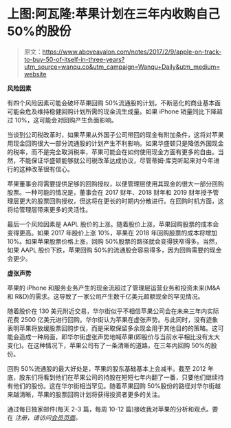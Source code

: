 # 上图:阿瓦隆:苹果计划在三年内收购自己 50%的股份

> 原文：<https://www.aboveavalon.com/notes/2017/2/9/apple-on-track-to-buy-50-of-itself-in-three-years?utm_source=wanqu.co&utm_campaign=Wanqu+Daily&utm_medium=website>

**风险因素**

有四个风险因素可能会破坏苹果回购 50%流通股的计划。不断恶化的商业基本面可能会危及维持稳健回购计划所需的现金流生成量。如果 iPhone 销量同比下降超过 10%，这可能会对回购产生负面影响。

当谈到公司税改革时，如果苹果从外国子公司带回的现金有附加条件，这将对苹果用现金回购很大一部分流通股的计划产生不利影响。如果华盛顿只是降低外国现金的税率，而不是完全取消税率，苹果可能会在如何使用现金方面有更多的自由。当然，不能保证华盛顿能够就公司税改革达成协议，尽管蒂姆·库克听起来对今年进行的这种改革很有信心。

苹果董事会将需要提供足够的回购授权，以便管理层使用其现金的很大一部分回购股票。一种可能的情况是，董事会在 2017 财年、2018 财年和 2019 财年授予管理层更大的股票回购授权，但这将在更长的时期内分散进行。在回购时机方面，这将给管理层带来更多的灵活性。

最后一个风险因素是 AAPL 股价的上涨。随着股价上涨，苹果回购股票的成本会变得更高。如果 2017 年股价上涨 10%，苹果在 2018 年回购股票的成本将增加 10%。如果苹果股票价格上涨，回购 50%股票的路径就会变得狭窄得多。当然，如果 AAPL 股价下跌，苹果回购 50%的流通股会容易得多，因为回购需要的现金会更少。

**虚张声势**

苹果的 iPhone 和服务业务产生的现金流超过了管理层运营业务和投资未来(M&A 和 R&D)的需求。这导致了一家公司产生数千亿美元超额现金的罕见情况。

随着股价在 130 美元附近交易，华尔街似乎不相信苹果公司会在未来三年内实际花费 2500 亿美元进行回购。华尔街认为苹果在虚张声势。与此同时，没有迹象表明苹果将放缓股票回购步伐，而是采取保留多余现金用于其他目的的策略。这可能会造成一种局面，即华尔街虚张声势地喊苹果(即股价与当前水平相比没有太大变化)。在这种情况下，苹果公司有了一条清晰的道路，在三年内回购 50%的股份。

回购 50%流通股的最大好处是，苹果的股东基础基本上会减半。截至 2012 年底，股东们将看到他们在苹果公司的持股在短短七年内翻了一番，只要他们继续持有他们的股份。这在华尔街相当罕见。随着苹果回购 50%股份的路径对华尔街越来越清晰，苹果的股票回购计划将获得投资者更多的关注。

通过每日独家邮件(每天 2-3 篇，每周 10-12 篇)接收我对苹果的分析和观点。要在 *注册，请访问[会员页面](http://www.aboveavalon.com/membership/)。*